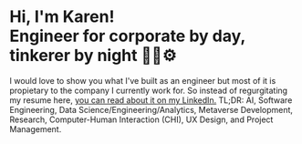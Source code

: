 <h1>Hi, I'm Karen! <br/>Engineer for corporate by day, tinkerer by night 💫🥼⚙️</h1>
<p>I would love to show you what I've built as an engineer but most of it is propietary to the company I currently work for. So instead of regurgitating my resume here, <a href="https://www.linkedin.com/in/karen-a-wu/">you can read about it on my LinkedIn.</a> TL;DR: AI, Software Engineering, Data Science/Engineering/Analytics, Metaverse Development, Research, Computer-Human Interaction (CHI), UX Design, and Project Management.</h2>

